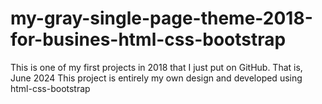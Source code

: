 # my-gray-single-page-theme-2018-for-busines-html-css-bootstrap
This is one of my first projects in 2018 that I just put on GitHub. That is, June 2024 This project is entirely my own design and developed using html-css-bootstrap
